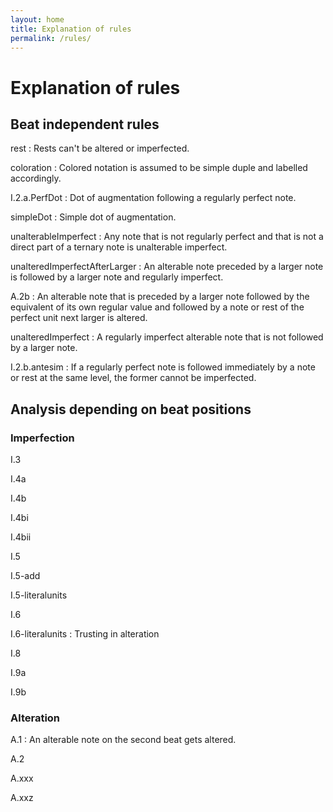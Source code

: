 ```yaml
---
layout: home
title: Explanation of rules
permalink: /rules/
---
```

# Explanation of rules

## Beat independent rules

rest
: Rests can't be altered or imperfected.

coloration
: Colored notation is assumed to be simple duple and labelled accordingly.

I.2.a.PerfDot
: Dot of augmentation following a regularly perfect note.

simpleDot
: Simple dot of augmentation.

unalterableImperfect
: Any note that is not regularly perfect and that is not a direct part of a ternary note is unalterable imperfect.

unalteredImperfectAfterLarger
: An alterable note preceded by a larger note is followed by a larger note and regularly imperfect.

A.2b
: An alterable note that is preceded by a larger note followed by the equivalent of its own regular value and followed by a note or rest of the perfect unit next larger is altered.

unalteredImperfect
: A regularly imperfect alterable note that is not followed by a larger note.

I.2.b.antesim
: If a regularly perfect note is followed immediately by a note or rest at the same level, the former cannot be imperfected.

## Analysis depending on beat positions

### Imperfection

I.3

I.4a

I.4b

I.4bi

I.4bii

I.5

I.5-add

I.5-literalunits

I.6

I.6-literalunits
: Trusting in alteration

I.8

I.9a

I.9b

### Alteration

A.1
: An alterable note on the second beat gets altered.

A.2

A.xxx

A.xxz
